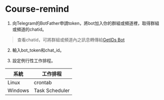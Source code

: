 # Course-remind

1. 向Telegram的BotFather申請token，將bot加入你的群組或頻道裡，取得群組或頻道的chatid。
> 查看chatid，可將群組或頻道內之訊息轉傳給[GetIDs Bot](https://t.me/getidsbot)
2. 輸入bot_token和chat_id。

3. 設定例行性工作排程。

 | 系統 | 工作排程 |
 | --- | --- |
 | Linux | crontab |
 | Windows | Task Scheduler |

